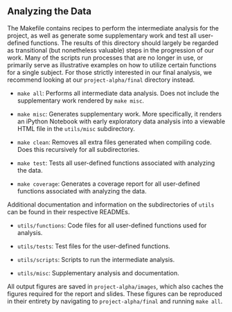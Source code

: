 ## Analyzing the Data

The Makefile contains recipes to perform the intermediate analysis for the 
project, as well as generate some supplementary work and test all user-defined 
functions. The results of this directory should largely be regarded as 
transitional (but nonetheless valuable) steps in the progression of our work. 
Many of the scripts run processes that are no longer in use, or primarily 
serve as illustrative examples on how to utilize certain functions for a 
single subject. For those strictly interested in our final analysis, we 
recommend looking at our `project-alpha/final` directory instead. 

- `make all`: Performs all intermediate data analysis. Does not include the 
supplementary work rendered by `make misc`. 

- `make misc`: Generates supplementary work. More specifically, it renders an 
iPython Notebook with early exploratory data analysis into a viewable HTML 
file in the `utils/misc` subdirectory. 

- `make clean`: Removes all extra files generated when compiling code. Does 
this recursively for all subdirectories. 

- `make test`: Tests all user-defined functions associated with analyzing the 
data. 

- `make coverage`: Generates a coverage report for all user-defined functions 
associated with analyzing the data. 

Additional documentation and information on the subdirectories of `utils` can 
be found in their respective READMEs. 

- `utils/functions`: Code files for all user-defined functions used for 
analysis. 

- `utils/tests`: Test files for the user-defined functions. 

- `utils/scripts`: Scripts to run the intermediate analysis.
 
- `utils/misc`: Supplementary analysis and documentation. 

All output figures are saved in `project-alpha/images`, which also caches the 
figures required for the report and slides. These figures can be reproduced in 
their entirety by navigating to `project-alpha/final` and running `make all`. 

